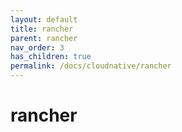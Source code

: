 ```yaml
---
layout: default
title: rancher
parent: rancher
nav_order: 3
has_children: true
permalink: /docs/cloudnative/rancher
---
```


# rancher




